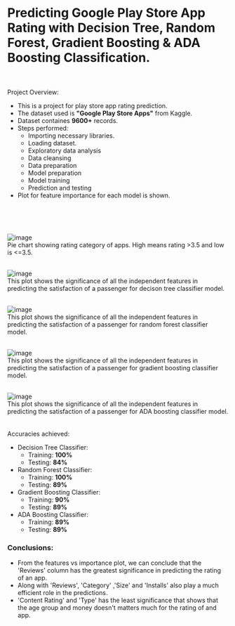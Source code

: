 <h1>Predicting Google Play Store App Rating with Decision Tree, Random Forest, Gradient Boosting & ADA Boosting Classification.</h1>
<br><br>
Project Overview:<br>
<ul>
  <li>This is a project for play store app rating prediction.</li>
  <li>The dataset used is <b>"Google Play Store Apps"</b> from Kaggle.</li>
  <li>Dataset containes <b>9600+</b> records.</li>
  <li>Steps performed:
    <ul>
      <li>Importing necessary libraries.</li>
      <li>Loading dataset.</li>
      <li>Exploratory data analysis</li>
      <li>Data cleansing</li>
      <li>Data preparation</li>
      <li>Model preparation</li>
      <li>Model training</li>
      <li>Prediction and testing</li>
    </ul></li>
  <li>Plot for feature importance for each model is shown.</li>
</ul>
<br>
 <br>    
    <br>
    
![image](https://user-images.githubusercontent.com/72664379/185337802-fa503489-ec3d-49e2-81cb-bcb5f8dee962.png)
<br>
Pie chart showing rating category of apps. High means rating >3.5 and low is <=3.5.<br><br>

![image](https://user-images.githubusercontent.com/72664379/185341526-56668404-8731-42fe-ab75-6b794ca6581d.png)
<br>
This plot shows the significance of all the independent features in predicting the satisfaction of a passenger for decison tree classifier model. <br><br>

![image](https://user-images.githubusercontent.com/72664379/185339685-015a45dd-75aa-45a3-88e3-037a064d0327.png)
<br>
This plot shows the significance of all the independent features in predicting the satisfaction of a passenger for random forest classifier model. <br><br>

![image](https://user-images.githubusercontent.com/72664379/185339943-ab684b1b-1da2-4d1a-bb47-590cee50c8ed.png)
<br>
This plot shows the significance of all the independent features in predicting the satisfaction of a passenger for gradient boosting classifier model. <br><br>

![image](https://user-images.githubusercontent.com/72664379/185340283-9fd49a28-2082-4d82-9aec-6ee2d634a9f4.png)
<br>
This plot shows the significance of all the independent features in predicting the satisfaction of a passenger for ADA boosting classifier model. <br><br>
<br>
Accuracies achieved:
<ul>
  <li>Decision Tree Classifier:
    <ul>
      <li>Training: <b>100%</b></li>
      <li>Testing: <b>84%</b></li>
    </ul>
  </li>
  <li>Random Forest Classifier:
    <ul>
      <li>Training: <b>100%</b></li>
      <li>Testing: <b>89%</b></li>
    </ul> 
  </li>
  <li>Gradient Boosting Classifier:
    <ul>
      <li>Training: <b>90%</b></li>
      <li>Testing: <b>89%</b></li>
    </ul>
  </li>
  <li>ADA Boosting Classifier:
    <ul>
      <li>Training: <b>89%</b></li>
      <li>Testing: <b>89%</b></li>
    </ul>
  </li>
</ul>

<h3>Conclusions:</h3>
<ul>
<li>From the features vs importance plot, we can conclude that the 'Reviews' column has the greatest significance in predicting the rating of an app.</li>
<li>Along with 'Reviews', 'Category' ,'Size' and 'Installs' also play a much efficient role in the predictions.</li>
<li>'Content Rating' and 'Type' has the least significance that shows that the age group and money doesn't matters much for the rating of and app.</li>
</ul>





